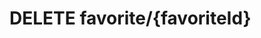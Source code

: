 #  DELETE favorite/{favoriteId}

<api-endpoint openapi-path="../../../src/main/resources/backend_flashpomo-openapi.yaml" method="DELETE" endpoint="/favorite/{favoriteId}"/>